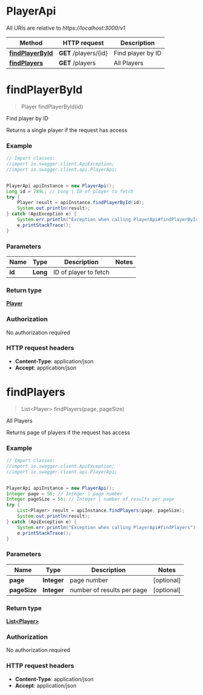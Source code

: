 # PlayerApi

All URIs are relative to *https://localhost:3000/v1*

Method | HTTP request | Description
------------- | ------------- | -------------
[**findPlayerById**](PlayerApi.md#findPlayerById) | **GET** /players/{id} | Find player by ID
[**findPlayers**](PlayerApi.md#findPlayers) | **GET** /players | All Players


<a name="findPlayerById"></a>
# **findPlayerById**
> Player findPlayerById(id)

Find player by ID

Returns a single player if the request has access

### Example
```java
// Import classes:
//import io.swagger.client.ApiException;
//import io.swagger.client.api.PlayerApi;


PlayerApi apiInstance = new PlayerApi();
Long id = 789L; // Long | ID of player to fetch
try {
    Player result = apiInstance.findPlayerById(id);
    System.out.println(result);
} catch (ApiException e) {
    System.err.println("Exception when calling PlayerApi#findPlayerById");
    e.printStackTrace();
}
```

### Parameters

Name | Type | Description  | Notes
------------- | ------------- | ------------- | -------------
 **id** | **Long**| ID of player to fetch |

### Return type

[**Player**](Player.md)

### Authorization

No authorization required

### HTTP request headers

 - **Content-Type**: application/json
 - **Accept**: application/json

<a name="findPlayers"></a>
# **findPlayers**
> List&lt;Player&gt; findPlayers(page, pageSize)

All Players

Returns page of players if the request has access

### Example
```java
// Import classes:
//import io.swagger.client.ApiException;
//import io.swagger.client.api.PlayerApi;


PlayerApi apiInstance = new PlayerApi();
Integer page = 56; // Integer | page number
Integer pageSize = 56; // Integer | number of results per page
try {
    List<Player> result = apiInstance.findPlayers(page, pageSize);
    System.out.println(result);
} catch (ApiException e) {
    System.err.println("Exception when calling PlayerApi#findPlayers");
    e.printStackTrace();
}
```

### Parameters

Name | Type | Description  | Notes
------------- | ------------- | ------------- | -------------
 **page** | **Integer**| page number | [optional]
 **pageSize** | **Integer**| number of results per page | [optional]

### Return type

[**List&lt;Player&gt;**](Player.md)

### Authorization

No authorization required

### HTTP request headers

 - **Content-Type**: application/json
 - **Accept**: application/json

